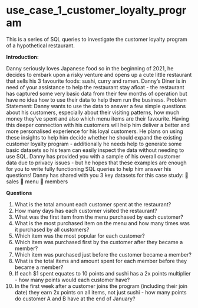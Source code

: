 # use_case_1_customer_loyalty_program
This is a series of SQL queries to investigate the customer loyalty program of a hypothetical restaurant.

**Introduction:**

Danny seriously loves Japanese food so in the beginning of 2021, he decides to embark upon a
risky venture and opens up a cute little restaurant that sells his 3 favourite foods: sushi, curry
and ramen.
Danny’s Diner is in need of your assistance to help the restaurant stay afloat - the restaurant
has captured some very basic data from their few months of operation but have no idea how
to use their data to help them run the business.
Problem Statement:
Danny wants to use the data to answer a few simple questions about his customers, especially
about their visiting patterns, how much money they’ve spent and also which menu items are
their favourite. Having this deeper connection with his customers will help him deliver a better
and more personalised experience for his loyal customers.
He plans on using these insights to help him decide whether he should expand the existing
customer loyalty program - additionally he needs help to generate some basic datasets so his
team can easily inspect the data without needing to use SQL.
Danny has provided you with a sample of his overall customer data due to privacy issues - but
he hopes that these examples are enough for you to write fully functioning SQL queries to help
him answer his questions!
Danny has shared with you 3 key datasets for this case study:
 sales
 menu
 members 

**Questions**

1) What is the total amount each customer spent at the restaurant?
2) How many days has each customer visited the restaurant?
3) What was the first item from the menu purchased by each customer?
4) What is the most purchased item on the menu and how many times was it purchased by all
customers?
5) Which item was the most popular for each customer?
6) Which item was purchased first by the customer after they became a member?
7) Which item was purchased just before the customer became a member?
8) What is the total items and amount spent for each member before they became a
member?
9) If each $1 spent equates to 10 points and sushi has a 2x points multiplier - how many points
would each customer have?
10) In the first week after a customer joins the program (including their join date) they earn
2x points on all items, not just sushi - how many points do customer A and B have at the
end of January? 
